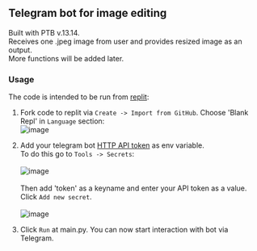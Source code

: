 ## Telegram bot for image editing

Built with PTB v.13.14.  
Receives one .jpeg image from user and provides resized image as an output.  
More functions will be added later.


### Usage
The code is intended to be run from [replit](https://replit.com/~):
1. Fork code to replit via `Create -> Import from GitHub`. Choose 'Blank Repl' in `Language` section:\
![image](https://user-images.githubusercontent.com/116455436/216061237-cdacad3f-66c6-4989-9086-388718065067.png)  
  
2. Add your telegram bot [HTTP API token](https://www.siteguarding.com/en/how-to-get-telegram-bot-api-token) as env variable.  
To do this go to `Tools -> Secrets`:\
\
![image](https://user-images.githubusercontent.com/116455436/216042833-c5389e60-806a-4f28-93de-c16793d29c6a.png)
\
\
Then add 'token' as a keyname and enter your API token as a value. Click `Add new secret`.\
\
![image](https://user-images.githubusercontent.com/116455436/216043742-729587c2-5298-46e1-a7d2-13d3cf77d667.png)
3. Click `Run` at main.py. You can now start interaction with bot via Telegram.


